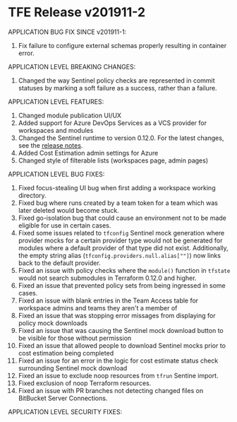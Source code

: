 # TFE Release v201911-2


APPLICATION BUG FIX SINCE v201911-1:

1. Fix failure to configure external schemas properly resulting in container error.

APPLICATION LEVEL BREAKING CHANGES:

1. Changed the way Sentinel policy checks are represented in commit statuses by marking a soft failure as a success, rather than a failure.

 APPLICATION LEVEL FEATURES:
 1. Changed module publication UI/UX
 1. Added support for Azure DevOps Services as a VCS provider for workspaces and modules
1. Changed the Sentinel runtime to version 0.12.0. For the latest changes, see the [release notes](https://docs.hashicorp.com/sentinel/changelog#0-12-0-october-7-2019-).
1. Added Cost Estimation admin settings for Azure
1. Changed style of filterable lists (workspaces page, admin pages)

 APPLICATION LEVEL BUG FIXES:

1. Fixed focus-stealing UI bug when first adding a workspace working directory.
1. Fixed bug where runs created by a team token for a team which was later deleted would become stuck.
1. Fixed go-isolation bug that could cause an environment not to be made eligible for use in certain cases.
1. Fixed some issues related to `tfconfig` Sentinel mock generation where provider mocks for a certain provider type would not be generated for modules where a default provider of that type did not exist. Additionally, the empty string alias (`tfconfig.providers.null.alias[""]`) now links back to the default provider.
1. Fixed an issue with policy checks where the `module()` function in `tfstate` would not search submodules in Terraform 0.12.0 and higher.
1. Fixed an issue that prevented policy sets from being ingressed in some cases.
1. Fixed an issue with blank entries in the Team Access table for workspace admins and teams they aren't a member of
1. Fixed an issue that was stopping error missages from displaying for policy mock downloads
1. Fixed an issue that was causing the Sentinel mock download button to be visible for those without permission
1. Fixed an issue that allowed people to download Sentinel mocks prior to cost estimation being completed
1. Fixed an issue for an error in the logic for cost estimate status check surrounding Sentinel mock download
1. Fixed an issue to exclude noop resources from `tfrun` Sentine import.
1. Fixed exclusion of noop Terraform resources.
1. Fixed an issue with PR branches not detecting changed files on BitBucket Server Connections.

 APPLICATION LEVEL SECURITY FIXES:



